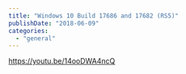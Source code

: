 ```yaml
---
title: "Windows 10 Build 17686 and 17682 (RS5)"
publishDate: "2018-06-09"
categories: 
  - "general"
---
```


https://youtu.be/14ooDWA4ncQ
